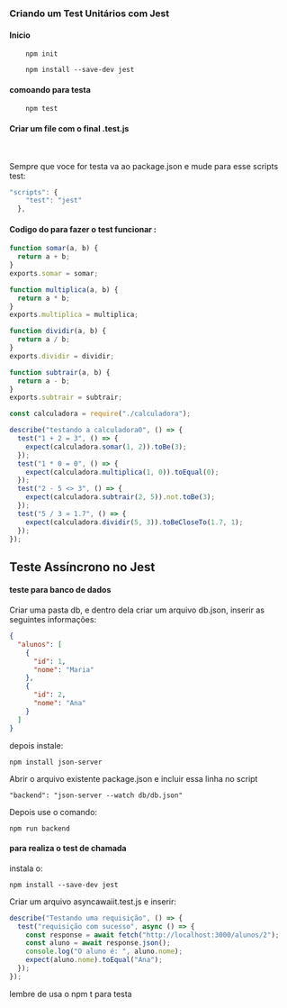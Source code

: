 ### Criando um Test Unitários com Jest

#### Inicio

        npm init

        npm install --save-dev jest

#### comoando para testa

        npm test

#### Criar um file com o final .test.js

<br>

<p>Sempre que voce for testa va ao package.json e mude para esse scripts test:</p>

```js
"scripts": {
    "test": "jest"
  },
```

#### Codigo do para fazer o test funcionar :

```js
function somar(a, b) {
  return a + b;
}
exports.somar = somar;

function multiplica(a, b) {
  return a * b;
}
exports.multiplica = multiplica;

function dividir(a, b) {
  return a / b;
}
exports.dividir = dividir;

function subtrair(a, b) {
  return a - b;
}
exports.subtrair = subtrair;
```

```js
const calculadora = require("./calculadora");

describe("testando a calculadora0", () => {
  test("1 + 2 = 3", () => {
    expect(calculadora.somar(1, 2)).toBe(3);
  });
  test("1 * 0 = 0", () => {
    expect(calculadora.multiplica(1, 0)).toEqual(0);
  });
  test("2 - 5 <> 3", () => {
    expect(calculadora.subtrair(2, 5)).not.toBe(3);
  });
  test("5 / 3 ≃ 1.7", () => {
    expect(calculadora.dividir(5, 3)).toBeCloseTo(1.7, 1);
  });
});
```

## Teste Assíncrono no Jest

#### teste para banco de dados

<p>Criar uma pasta db, e dentro dela criar um arquivo db.json,
inserir as seguintes informações:</p>

```json
{
  "alunos": [
    {
      "id": 1,
      "nome": "Maria"
    },
    {
      "id": 2,
      "nome": "Ana"
    }
  ]
}
```

<p>depois instale:</p>

    npm install json-server

<p>Abrir o arquivo existente package.json e incluir essa linha no script</p>

    "backend": "json-server --watch db/db.json"

<p>Depois use o comando:</p>

    npm run backend

#### para realiza o test de chamada

<p>instala o:</p>

    npm install --save-dev jest

<p>Criar um arquivo asyncawaiit.test.js e inserir:</p>

```js
describe("Testando uma requisição", () => {
  test("requisição com sucesso", async () => {
    const response = await fetch("http://localhost:3000/alunos/2");
    const aluno = await response.json();
    console.log("O aluno é: ", aluno.nome);
    expect(aluno.nome).toEqual("Ana");
  });
});
```

<p>lembre de usa o npm t para testa</p>
